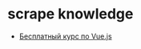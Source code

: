 # scrape knowledge

* [Бесплатный курс по Vue.js](https://github.com/sylvan008/scrape_knowledge/blob/main/free_course_on_vuejs_by_javascript_ninja.md)
